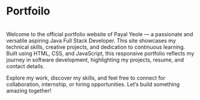 # Portfoilo
<br>
Welcome to the official portfolio website of Payal Yeole — a passionate and versatile aspiring Java Full Stack Developer. This site showcases my technical skills, creative projects, and dedication to continuous learning. Built using HTML, CSS, and JavaScript, this responsive portfolio reflects my journey in software development, highlighting my projects, resume, and contact details.

Explore my work, discover my skills, and feel free to connect for collaboration, internship, or hiring opportunities. Let’s build something amazing together!
